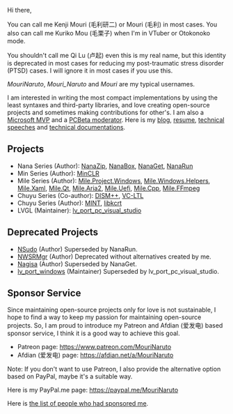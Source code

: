 ﻿Hi there,

You can call me Kenji Mouri (毛利研二) or Mouri (毛利) in most cases. You also
can call me Kuriko Mou (毛栗子) when I'm in VTuber or Otokonoko mode.

You shouldn't call me Qi Lu (卢起) even this is my real name, but this identity
is deprecated in most cases for reducing my post-traumatic stress disorder
(PTSD) cases. I will ignore it in most cases if you use this.

*MouriNaruto*, *Mouri_Naruto* and *Mouri* are my typical usernames.

I am interested in writing the most compact implementations by using the least
syntaxes and third-party libraries, and love creating open-source projects and
sometimes making contributions for other's. I am also a [Microsoft MVP] and a
[PCBeta moderator]. Here is my [blog], [resume], [technical speeches] and 
[technical documentations].

[blog]: https://mouri.moe/
[resume]: https://mouri.moe/assets/resume/resume_english.pdf
[Microsoft MVP]: https://mvp.microsoft.com/en-us/PublicProfile/5004706?fullName=Kenji%20Mouri
[PCBeta moderator]: https://i.pcbeta.com/home.php?mod=space&uid=3887572&do=profile
[technical speeches]: https://github.com/MouriNaruto/Presentations
[technical documentations]: https://github.com/MouriNaruto/MouriDocs

## Projects

- Nana Series (Author): [NanaZip], [NanaBox], [NanaGet], [NanaRun]
- Min Series (Author): [MinCLR]
- Mile Series (Author): [Mile.Project.Windows], [Mile.Windows.Helpers],
  [Mile.Xaml], [Mile.Qt], [Mile.Aria2], [Mile.Uefi], [Mile.Cpp], [Mile.FFmpeg]
- Chuyu Series (Co-author): [DISM++], [VC-LTL]
- Chuyu Series (Author): [MINT], [libkcrt]
- LVGL (Maintainer): [lv_port_pc_visual_studio]

[NanaZip]: https://github.com/M2Team/NanaZip
[NanaBox]: https://github.com/M2Team/NanaBox
[NanaGet]: https://github.com/M2Team/NanaGet
[NanaRun]: https://github.com/M2Team/NanaRun

[MinCLR]: https://github.com/M2Team/MinCLR

[Mile.Project.Windows]: https://github.com/ProjectMile/Mile.Project.Windows
[Mile.Windows.Helpers]: https://github.com/ProjectMile/Mile.Windows.Helpers
[Mile.Xaml]: https://github.com/ProjectMile/Mile.Xaml
[Mile.Qt]: https://github.com/ProjectMile/Mile.Qt
[Mile.Aria2]: https://github.com/ProjectMile/Mile.Aria2
[Mile.Uefi]: https://github.com/ProjectMile/Mile.Uefi
[Mile.Cpp]: https://github.com/ProjectMile/Mile.Cpp
[Mile.FFmpeg]: https://github.com/ProjectMile/Mile.FFmpeg

[DISM++]: https://github.com/Chuyu-Team/Dism-Multi-language/releases/latest
[VC-LTL]: https://github.com/Chuyu-Team/VC-LTL5

[MINT]: https://github.com/Chuyu-Team/MINT
[libkcrt]: https://github.com/Chuyu-Team/libkcrt

[lv_port_pc_visual_studio]: https://github.com/lvgl/lv_port_pc_visual_studio

## Deprecated Projects

- [NSudo] (Author) Superseded by NanaRun.
- [NWSRMgr] (Author) Deprecated without alternatives created by me.
- [Nagisa] (Author) Superseded by NanaGet.
- [lv_port_windows] (Maintainer) Superseded by lv_port_pc_visual_studio.

[NSudo]: https://github.com/M2TeamArchived/NSudo
[NWSRMgr]: https://github.com/M2TeamArchived/NWSRMgr
[Nagisa]: https://github.com/M2TeamArchived/Nagisa
[lv_port_windows]: https://github.com/lvgl/lv_port_windows

## Sponsor Service

Since maintaining open-source projects only for love is not sustainable, I hope
to find a way to keep my passion for maintaining open-source projects. So, I am
proud to introduce my Patreon and Afdian (爱发电) based sponsor service, I think
it is a good way to achieve this goal.

- Patreon page: https://www.patreon.com/MouriNaruto
- Afdian (爱发电) page: https://afdian.net/a/MouriNaruto

Note: If you don't want to use Patreon, I also provide the alternative option
based on PayPal, maybe it's a suitable way.

Here is my PayPal.me page: https://paypal.me/MouriNaruto

Here is [the list of people who had sponsored me](Sponsors.md).
